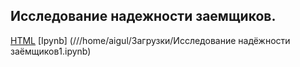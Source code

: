 ## Исследование надежности заемщиков. ##

[HTML](///home/aigul/Загрузки/Project1.html) [Ipynb] (///home/aigul/Загрузки/Исследование надёжности заёмщиков1.ipynb)
